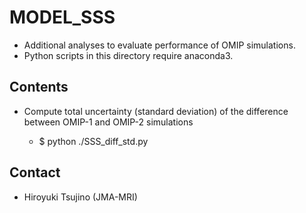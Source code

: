 MODEL_SSS
========

  * Additional analyses to evaluate performance of OMIP simulations.
  * Python scripts in this directory require anaconda3.

Contents
-------

  * Compute total uncertainty (standard deviation) of the difference between OMIP-1 and OMIP-2 simulations

    - $ python ./SSS_diff_std.py


Contact
--------

  * Hiroyuki Tsujino (JMA-MRI)
